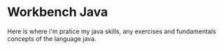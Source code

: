 # Workbench Java
Here is where i'm pratice my java skills, any exercises and fundamentals concepts of the language java.
